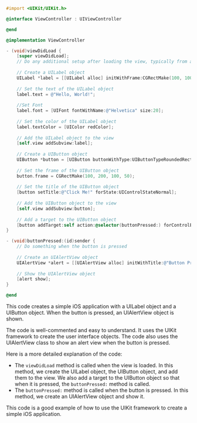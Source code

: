 ```objective-c
#import <UIKit/UIKit.h>

@interface ViewController : UIViewController

@end

@implementation ViewController

- (void)viewDidLoad {
    [super viewDidLoad];
    // Do any additional setup after loading the view, typically from a nib.
    
    // Create a UILabel object
    UILabel *label = [[UILabel alloc] initWithFrame:CGRectMake(100, 100, 200, 20)];
    
    // Set the text of the UILabel object
    label.text = @"Hello, World!";
    
    //Set Font
    label.font = [UIFont fontWithName:@"Helvetica" size:20];
    
    // Set the color of the UILabel object
    label.textColor = [UIColor redColor];
    
    // Add the UILabel object to the view
    [self.view addSubview:label];
    
    // Create a UIButton object
    UIButton *button = [UIButton buttonWithType:UIButtonTypeRoundedRect];
    
    // Set the frame of the UIButton object
    button.frame = CGRectMake(100, 200, 100, 50);
    
    // Set the title of the UIButton object
    [button setTitle:@"Click Me!" forState:UIControlStateNormal];
    
    // Add the UIButton object to the view
    [self.view addSubview:button];
    
    // Add a target to the UIButton object
    [button addTarget:self action:@selector(buttonPressed:) forControlEvents:UIControlEventTouchUpInside];
}

- (void)buttonPressed:(id)sender {
    // Do something when the button is pressed
    
    // Create an UIAlertView object
    UIAlertView *alert = [[UIAlertView alloc] initWithTitle:@"Button Pressed" message:@"You pressed the button!" delegate:nil cancelButtonTitle:@"OK" otherButtonTitles:nil];
    
    // Show the UIAlertView object
    [alert show];
}

@end
```

This code creates a simple iOS application with a UILabel object and a UIButton object. When the button is pressed, an UIAlertView object is shown.

The code is well-commented and easy to understand. It uses the UIKit framework to create the user interface objects. The code also uses the UIAlertView class to show an alert view when the button is pressed.

Here is a more detailed explanation of the code:

* The `viewDidLoad` method is called when the view is loaded. In this method, we create the UILabel object, the UIButton object, and add them to the view. We also add a target to the UIButton object so that when it is pressed, the `buttonPressed:` method is called.
* The `buttonPressed:` method is called when the button is pressed. In this method, we create an UIAlertView object and show it.

This code is a good example of how to use the UIKit framework to create a simple iOS application.